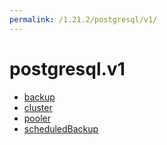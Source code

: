 ```yaml
---
permalink: /1.21.2/postgresql/v1/
---
```


# postgresql.v1



* [backup](backup.md)
* [cluster](cluster.md)
* [pooler](pooler.md)
* [scheduledBackup](scheduledBackup.md)